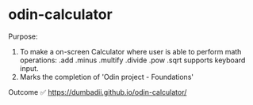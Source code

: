 # odin-calculator

Purpose:

1. To make a on-screen Calculator where user is able to perform math operations:
   .add
   .minus
   .multify
   .divide
   .pow
   .sqrt
   supports keyboard input.
2. Marks the completion of 'Odin project - Foundations'

Outcome ✅
https://dumbadii.github.io/odin-calculator/
